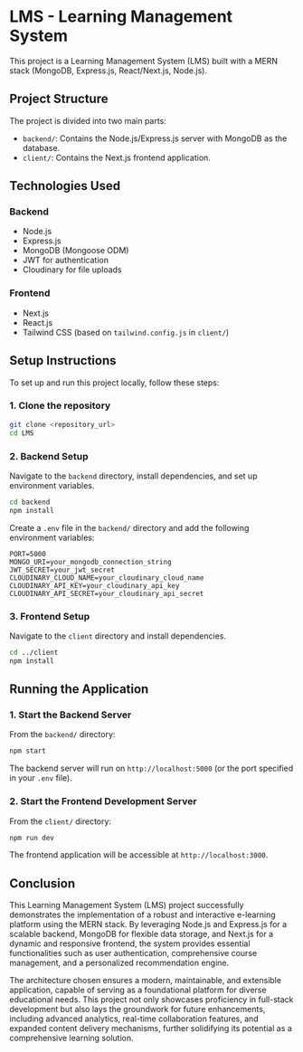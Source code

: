 # LMS - Learning Management System

This project is a Learning Management System (LMS) built with a MERN stack (MongoDB, Express.js, React/Next.js, Node.js).

## Project Structure

The project is divided into two main parts:

- `backend/`: Contains the Node.js/Express.js server with MongoDB as the database.
- `client/`: Contains the Next.js frontend application.

## Technologies Used

### Backend

- Node.js
- Express.js
- MongoDB (Mongoose ODM)
- JWT for authentication
- Cloudinary for file uploads

### Frontend

- Next.js
- React.js
- Tailwind CSS (based on `tailwind.config.js` in `client/`)

## Setup Instructions

To set up and run this project locally, follow these steps:

### 1. Clone the repository

```bash
git clone <repository_url>
cd LMS
```

### 2. Backend Setup

Navigate to the `backend` directory, install dependencies, and set up environment variables.

```bash
cd backend
npm install
```

Create a `.env` file in the `backend/` directory and add the following environment variables:

```
PORT=5000
MONGO_URI=your_mongodb_connection_string
JWT_SECRET=your_jwt_secret
CLOUDINARY_CLOUD_NAME=your_cloudinary_cloud_name
CLOUDINARY_API_KEY=your_cloudinary_api_key
CLOUDINARY_API_SECRET=your_cloudinary_api_secret
```

### 3. Frontend Setup

Navigate to the `client` directory and install dependencies.

```bash
cd ../client
npm install
```

## Running the Application

### 1. Start the Backend Server

From the `backend/` directory:

```bash
npm start
```

The backend server will run on `http://localhost:5000` (or the port specified in your `.env` file).

### 2. Start the Frontend Development Server

From the `client/` directory:

```bash
npm run dev
```

The frontend application will be accessible at `http://localhost:3000`.

## Conclusion

This Learning Management System (LMS) project successfully demonstrates the implementation of a robust and interactive e-learning platform using the MERN stack. By leveraging Node.js and Express.js for a scalable backend, MongoDB for flexible data storage, and Next.js for a dynamic and responsive frontend, the system provides essential functionalities such as user authentication, comprehensive course management, and a personalized recommendation engine.

The architecture chosen ensures a modern, maintainable, and extensible application, capable of serving as a foundational platform for diverse educational needs. This project not only showcases proficiency in full-stack development but also lays the groundwork for future enhancements, including advanced analytics, real-time collaboration features, and expanded content delivery mechanisms, further solidifying its potential as a comprehensive learning solution.